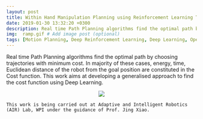 ```yaml
---
layout: post
title: Within Hand Manipulation Planning using Reinforcement Learning Technique
date: 2019-01-30 13:32:20 +0300
description: Real time Path Planning algorithms find the optimal path by choosing trajectories with minimum cost. This works aims at developing a generalised approach to find the cost function using Deep Learning.  
img:  ramp.gif # Add image post (optional)
tags: [Motion Planning, Deep Reinforcement Learning, Deep Learning, OpenAi Gym]
---
```

Real time Path Planning algorithms find the optimal path by choosing trajectories with minimum cost. In majority of these cases, energy, time, Euclidean distance of the robot from the goal position are constituted in the Cost function. This work aims at developing a generalised approach to find the cost function using Deep Learning. 

<p align="center">
    <img src="{{site.baseurl}}/assets/img/ramp.gif">
</p>

```
This work is being carried out at Adaptive and Intelligent Robotics (AIR) Lab, WPI under the guidance of Prof. Jing Xiao. 
```
